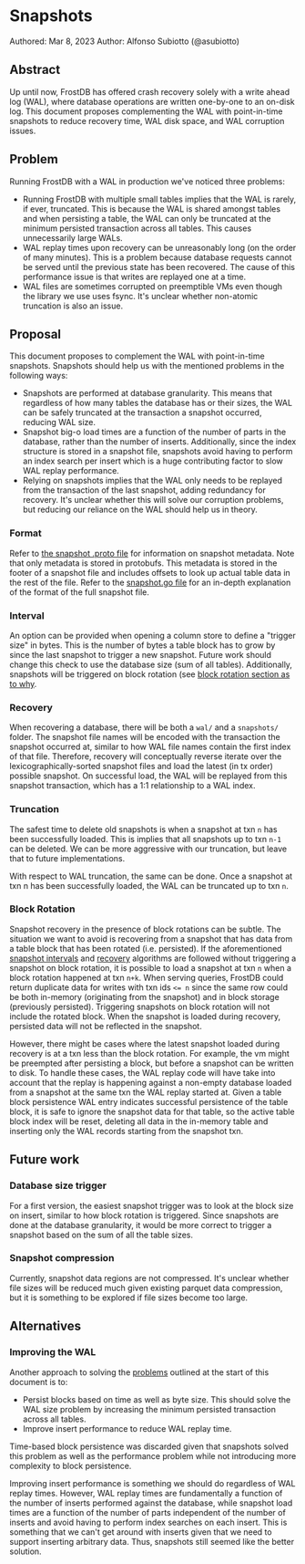 # Snapshots

Authored: Mar 8, 2023
Author: Alfonso Subiotto (@asubiotto)

## Abstract

Up until now, FrostDB has offered crash recovery solely with a write ahead log (WAL), where database operations are written one-by-one to an on-disk log. This document proposes complementing the WAL with point-in-time snapshots to reduce recovery time, WAL disk space, and WAL corruption issues.

## Problem

Running FrostDB with a WAL in production we've noticed three problems:
- Running FrostDB with multiple small tables implies that the WAL is rarely, if ever, truncated. This is because the WAL is shared amongst tables and when persisting a table, the WAL can only be truncated at the minimum persisted transaction across all tables. This causes unnecessarily large WALs.
- WAL replay times upon recovery can be unreasonably long (on the order of many minutes). This is a problem because database requests cannot be served until the previous state has been recovered. The cause of this performance issue is that writes are replayed one at a time.
- WAL files are sometimes corrupted on preemptible VMs even though the library we use uses fsync. It's unclear whether non-atomic truncation is also an issue.

## Proposal

This document proposes to complement the WAL with point-in-time snapshots. Snapshots should help us with the mentioned problems in the following ways:
- Snapshots are performed at database granularity. This means that regardless of how many tables the database has or their sizes, the WAL can be safely truncated at the transaction a snapshot occurred, reducing WAL size.
- Snapshot big-o load times are a function of the number of parts in the database, rather than the number of inserts. Additionally, since the index structure is stored in a snapshot file, snapshots avoid having to perform an index search per insert which is a huge contributing factor to slow WAL replay performance.
- Relying on snapshots implies that the WAL only needs to be replayed from the transaction of the last snapshot, adding redundancy for recovery. It's unclear whether this will solve our corruption problems, but reducing our reliance on the WAL should help us in theory.

### Format

Refer to [the snapshot .proto file](https://github.com/dreamsxin/frostdb/blob/main/proto/frostdb/snapshot/v1alpha1/snapshot.proto) for information on snapshot metadata. Note that only metadata is stored in protobufs. This metadata is stored in the footer of a snapshot file and includes offsets to look up actual table data in the rest of the file. Refer to the [snapshot.go file](https://github.com/dreamsxin/frostdb/blob/974038eeb6072e915f8e28eea5a18609f4f7ac74/snapshot.go#L28) for an in-depth explanation of the format of the full snapshot file.

### Interval

An option can be provided when opening a column store to define a "trigger size" in bytes. This is the number of bytes a table block has to grow by since the last snapshot to trigger a new snapshot. Future work should change this check to use the database size (sum of all tables). Additionally, snapshots will be triggered on block rotation (see [block rotation section as to why](#block-rotation).

### Recovery

When recovering a database, there will be both a `wal/` and a `snapshots/` folder. The snapshot file names will be encoded with the transaction the snapshot occurred at, similar to how WAL file names contain the first index of that file. Therefore, recovery will conceptually reverse iterate over the lexicographically-sorted snapshot files and load the latest (in tx order) possible snapshot. On successful load, the WAL will be replayed from this snapshot transaction, which has a 1:1 relationship to a WAL index.

### Truncation

The safest time to delete old snapshots is when a snapshot at txn `n` has been successfully loaded. This is implies that all snapshots up to txn `n-1` can be deleted. We can be more aggressive with our truncation, but leave that to future implementations.

With respect to WAL truncation, the same can be done. Once a snapshot at txn n has been successfully loaded, the WAL can be truncated up to txn `n`.

### Block Rotation

Snapshot recovery in the presence of block rotations can be subtle. The situation we want to avoid is recovering from a snapshot that has data from a table block that has been rotated (i.e. persisted). If the aforementioned [snapshot intervals](#interval) and [recovery](#recovery) algorithms are followed without triggering a snapshot on block rotation, it is possible to load a snapshot at txn `n` when a block rotation happened at txn `n+k`. When serving queries, FrostDB could return duplicate data for writes with txn ids `<= n` since the same row could be both in-memory (originating from the snapshot) and in block storage (previously persisted).  Triggering snapshots on block rotation will not include the rotated block. When the snapshot is loaded during recovery, persisted data will not be reflected in the snapshot.

However, there might be cases where the latest snapshot loaded during recovery is at a txn less than the block rotation. For example, the vm might be preempted after persisting a block, but before a snapshot can be written to disk. To handle these cases, the WAL replay code will have take into account that the replay is happening against a non-empty database loaded from a snapshot at the same txn the WAL replay started at. Given a table block persistence WAL entry indicates successful persistence of the table block, it is safe to ignore the snapshot data for that table, so the active table block index will be reset, deleting all data in the in-memory table and inserting only the WAL records starting from the snapshot txn.

## Future work

### Database size trigger

For a first version, the easiest snapshot trigger was to look at the block size on insert, similar to how block rotation is triggered. Since snapshots are done at the database granularity, it would be more correct to trigger a snapshot based on the sum of all the table sizes.

### Snapshot compression

Currently, snapshot data regions are not compressed. It's unclear whether file sizes will be reduced much given existing parquet data compression, but it is something to be explored if file sizes become too large.

## Alternatives

### Improving the WAL

Another approach to solving the [problems](#problem) outlined at the start of this document is to:
- Persist blocks based on time as well as byte size. This should solve the WAL size problem by increasing the minimum persisted transaction across all tables.
- Improve insert performance to reduce WAL replay time.

Time-based block persistence was discarded given that snapshots solved this problem as well as the performance problem while not introducing more complexity to block persistence.

Improving insert performance is something we should do regardless of WAL replay times. However, WAL replay times are fundamentally a function of the number of inserts performed against the database, while snapshot load times are a function of the number of parts independent of the number of inserts and avoid having to perform index searches on each insert. This is something that we can't get around with inserts given that we need to support inserting arbitrary data. Thus, snapshots still seemed like the better solution.